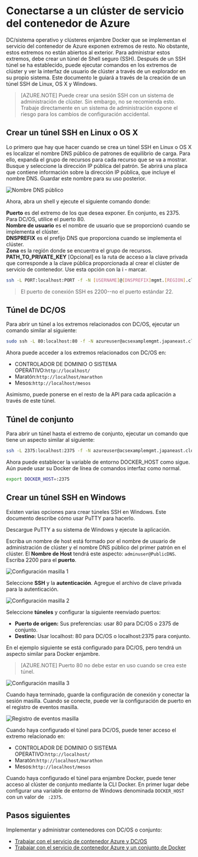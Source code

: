 <properties
   pageTitle="Conectarse a un clúster de servicio del contenedor de Azure | Microsoft Azure"
   description="Conectarse a un clúster de servicio del contenedor de Azure mediante un túnel SSH."
   services="container-service"
   documentationCenter=""
   authors="rgardler"
   manager="timlt"
   editor=""
   tags="acs, azure-container-service"
   keywords="Docker, contenedores, Micro-services, DC/OS, Azure"/>

<tags
   ms.service="container-service"
   ms.devlang="na"
   ms.topic="get-started-article"
   ms.tgt_pltfrm="na"
   ms.workload="na"
   ms.date="09/13/2016"
   ms.author="rogardle"/>


# <a name="connect-to-an-azure-container-service-cluster"></a>Conectarse a un clúster de servicio del contenedor de Azure

DC/sistema operativo y clústeres enjambre Docker que se implementan el servicio del contenedor de Azure exponen extremos de resto. No obstante, estos extremos no están abiertos al exterior. Para administrar estos extremos, debe crear un túnel de Shell seguro (SSH). Después de un SSH túnel se ha establecido, puede ejecutar comandos en los extremos de clúster y ver la interfaz de usuario de clúster a través de un explorador en su propio sistema. Este documento le guiará a través de la creación de un túnel SSH de Linux, OS X y Windows.

>[AZURE.NOTE] Puede crear una sesión SSH con un sistema de administración de clúster. Sin embargo, no se recomienda esto. Trabaje directamente en un sistema de administración expone el riesgo para los cambios de configuración accidental.   

## <a name="create-an-ssh-tunnel-on-linux-or-os-x"></a>Crear un túnel SSH en Linux o OS X

Lo primero que hay que hacer cuando se crea un túnel SSH en Linux o OS X es localizar el nombre DNS público de patrones de equilibrio de carga. Para ello, expanda el grupo de recursos para cada recurso que se va a mostrar. Busque y seleccione la dirección IP pública del patrón. Se abrirá una placa que contiene información sobre la dirección IP pública, que incluye el nombre DNS. Guardar este nombre para su uso posterior. <br />


![Nombre DNS público](media/pubdns.png)

Ahora, abra un shell y ejecute el siguiente comando donde:

**Puerto** es del extremo de los que desea exponer. En conjunto, es 2375. Para DC/OS, utilice el puerto 80.  
**Nombre de usuario** es el nombre de usuario que se proporcionó cuando se implementa el clúster.  
**DNSPREFIX** es el prefijo DNS que proporciona cuando se implementa el clúster.  
**Zona** es la región donde se encuentra el grupo de recursos.  
**PATH_TO_PRIVATE_KEY** [Opcional] es la ruta de acceso a la clave privada que corresponde a la clave pública proporcionada al crear el clúster de servicio de contenedor. Use esta opción con la i - marcar.

```bash
ssh -L PORT:localhost:PORT -f -N [USERNAME]@[DNSPREFIX]mgmt.[REGION].cloudapp.azure.com -p 2200
```
> El puerto de conexión SSH es 2200--no el puerto estándar 22.

## <a name="dcos-tunnel"></a>Túnel de DC/OS

Para abrir un túnel a los extremos relacionados con DC/OS, ejecutar un comando similar al siguiente:

```bash
sudo ssh -L 80:localhost:80 -f -N azureuser@acsexamplemgmt.japaneast.cloudapp.azure.com -p 2200
```

Ahora puede acceder a los extremos relacionados con DC/OS en:

- CONTROLADOR DE DOMINIO O SISTEMA OPERATIVO:`http://localhost/`
- Maratón:`http://localhost/marathon`
- Mesos:`http://localhost/mesos`

Asimismo, puede ponerse en el resto de la API para cada aplicación a través de este túnel.

## <a name="swarm-tunnel"></a>Túnel de conjunto

Para abrir un túnel hasta el extremo de conjunto, ejecutar un comando que tiene un aspecto similar al siguiente:

```bash
ssh -L 2375:localhost:2375 -f -N azureuser@acsexamplemgmt.japaneast.cloudapp.azure.com -p 2200
```

Ahora puede establecer la variable de entorno DOCKER_HOST como sigue. Aún puede usar su Docker de línea de comandos interfaz como normal.

```bash
export DOCKER_HOST=:2375
```

## <a name="create-an-ssh-tunnel-on-windows"></a>Crear un túnel SSH en Windows

Existen varias opciones para crear túneles SSH en Windows. Este documento describe cómo usar PuTTY para hacerlo.

Descargue PuTTY a su sistema de Windows y ejecute la aplicación.

Escriba un nombre de host está formado por el nombre de usuario de administración de clúster y el nombre DNS público del primer patrón en el clúster. El **Nombre de Host** tendrá este aspecto: `adminuser@PublicDNS`. Escriba 2200 para el **puerto**.

![Configuración masilla 1](media/putty1.png)

Seleccione **SSH** y la **autenticación**. Agregue el archivo de clave privada para la autenticación.

![Configuración masilla 2](media/putty2.png)

Seleccione **túneles** y configurar la siguiente reenviado puertos:
- **Puerto de origen:** Sus preferencias: usar 80 para DC/OS o 2375 de conjunto.
- **Destino:** Usar localhost: 80 para DC/OS o localhost:2375 para conjunto.

En el ejemplo siguiente se está configurado para DC/OS, pero tendrá un aspecto similar para Docker enjambre.

>[AZURE.NOTE] Puerto 80 no debe estar en uso cuando se crea este túnel.

![Configuración masilla 3](media/putty3.png)

Cuando haya terminado, guarde la configuración de conexión y conectar la sesión masilla. Cuando se conecte, puede ver la configuración de puerto en el registro de eventos masilla.

![Registro de eventos masilla](media/putty4.png)

Cuando haya configurado el túnel para DC/OS, puede tener acceso el extremo relacionado en:

- CONTROLADOR DE DOMINIO O SISTEMA OPERATIVO:`http://localhost/`
- Maratón:`http://localhost/marathon`
- Mesos:`http://localhost/mesos`

Cuando haya configurado el túnel para enjambre Docker, puede tener acceso al clúster de conjunto mediante la CLI Docker. En primer lugar debe configurar una variable de entorno de Windows denominada `DOCKER_HOST` con un valor de ` :2375`.

## <a name="next-steps"></a>Pasos siguientes

Implementar y administrar contenedores con DC/OS o conjunto:

- [Trabajar con el servicio de contenedor Azure y DC/OS](container-service-mesos-marathon-rest.md)
- [Trabajar con el servicio de contenedor Azure y un conjunto de Docker](container-service-docker-swarm.md)
